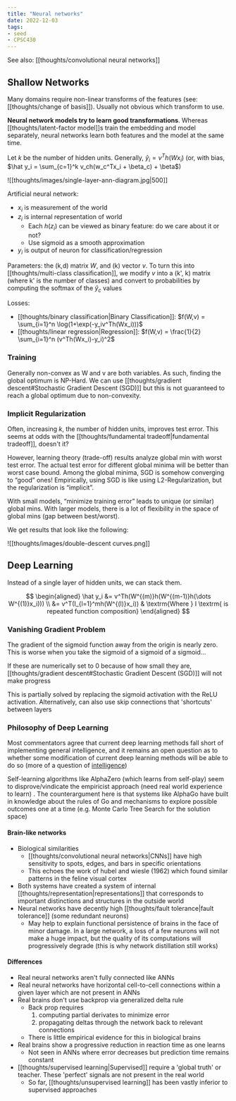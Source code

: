 ```yaml
---
title: "Neural networks"
date: 2022-12-03
tags:
- seed
- CPSC430
---
```


See also: [[thoughts/convolutional neural networks]]

## Shallow Networks
Many domains require non-linear transforms of the features (see: [[thoughts/change of basis]]). Usually not obvious which transform to use.

**Neural network models try to learn good transformations**. Whereas [[thoughts/latent-factor model]]s train the embedding and model separately, neural networks learn both features and the model at the same time.

Let $k$ be the number of hidden units. Generally, $\hat y_i = v^Th(Wx_i)$ (or, with bias, $\hat y_i = \sum_{c=1}^k v_ch(w_c^Tx_i + \beta_c) + \beta$)

![[thoughts/images/single-layer-ann-diagram.jpg|500]]

Artificial neural network:
- $x_i$ is measurement of the world
- $z_i$ is internal representation of world
	- Each $h(z_i)$ can be viewed as binary feature: do we care about it or not?
	- Use sigmoid as a smooth approximation
- $y_i$ is output of neuron for classification/regression

Parameters: the (k,d) matrix $W$, and (k) vector $v$. To turn this into [[thoughts/multi-class classification]], we modify $v$ into a (k', k) matrix (where k' is the number of classes) and convert to probabilities by computing the softmax of the $\hat y_c$ values

Losses:
- [[thoughts/binary classification|Binary Classification]]: $f(W,v) = \sum_{i=1}^n \log(1+\exp(-y_iv^Th(Wx_i)))$
- [[thoughts/linear regression|Regression]]: $f(W,v) = \frac{1}{2} \sum_{i=1}^n (v^Th(Wx_i)-y_i)^2$

### Training
Generally non-convex as W and v are both variables. As such, finding the global optimum is NP-Hard. We can use [[thoughts/gradient descent#Stochastic Gradient Descent (SGD)]] but this is not guaranteed to reach a global optimum due to non-convexity.

### Implicit Regularization
Often, increasing $k$, the number of hidden units, improves test error. This seems at odds with the [[thoughts/fundamental tradeoff|fundamental tradeoff]], doesn't it?


However, learning theory (trade-off) results analyze global min with worst test error. The actual test error for different global minima will be better than worst case bound. Among the global minima, SGD is somehow converging to “good” ones! Empirically, using SGD is like using L2-Regularization, but the regularization is “implicit”.

With small models, “minimize training error” leads to unique (or similar) global mins. With larger models, there is a lot of flexibility in the space of global mins (gap between best/worst).

We get results that look like the following: 

![[thoughts/images/double-descent curves.png]]

## Deep Learning
Instead of a single layer of hidden units, we can stack them.

$$
\begin{aligned}
\hat y_i &= v^Th(W^{(m)}h(W^{(m-1)}h(\dots W^{(1)}x_i))) \\
&= v^T(I_{l=1}^mh(W^{(l)}x_i)) & \textrm{Where } I \textrm{ is repeated function composition}
\end{aligned}
$$

### Vanishing Gradient Problem
The gradient of the sigmoid function away from the origin is nearly zero. This is worse when you take the sigmoid of a sigmoid of a sigmoid...

If these are numerically set to 0 because of how small they are, [[thoughts/gradient descent#Stochastic Gradient Descent (SGD)]] will not make progress

This is partially solved by replacing the sigmoid activation with the ReLU activation. Alternatively, can also use skip connections that 'shortcuts' between layers

### Philosophy of Deep Learning
Most commentators agree that current deep learning methods fall short of implementing general intelligence, and it remains an open question as to whether some modification of current deep learning methods will be able to do so (more of a question of [intelligence](/thoughts/intelligence))

Self-learning algorithms like AlphaZero (which learns from self-play) seem to disprove/vindicate the empiricist approach (need real world experience to learn)
. The counterargument here is that systems like AlphaGo have built in knowledge about the rules of Go and mechanisms to explore possible outcomes one at a time (e.g. Monte Carlo Tree Search for the solution space)

#### Brain-like networks
-  Biological similarities
	-   [[thoughts/convolutional neural networks|CNNs]] have high sensitivity to spots, edges, and bars in specific orientations
	-  This echoes the work of hubel and wiesle (1962) which found similar patterns in the feline visual cortex
-  Both systems have created a system of internal [[thoughts/representation|representations]] that corresponds to important distinctions and structures in the outside world
-  Neural networks have decently high [[thoughts/fault tolerance|fault tolerance]] (some redundant neurons)
	-   May help to explain functional persistence of brains in the face of minor damage. In a large network, a loss of a few neurons will not make a huge impact, but the quality of its computations will progressively degrade (this is why network distillation still works)

#### Differences
-   Real neural networks aren't fully connected like ANNs
-   Real neural networks have horizontal cell-to-cell connections within a given layer which are not present in ANNs
-   Real brains don't use backprop via generalized delta rule
	-   Back prop requires
		1.  computing partial derivates to minimize error
		2.  propagating deltas through the network back to relevant connections
	-   There is little empirical evidence for this in biological brains
-   Real brains show a progressive reduction in reaction time as one learns
	-   Not seen in ANNs where error decreases but prediction time remains constant
-   [[thoughts/supervised learning|Supervised]] require a 'global truth' or teacher. These 'perfect' signals are not present in the real world
	- So far, [[thoughts/unsupervised learning]] has been vastly inferior to supervised approaches